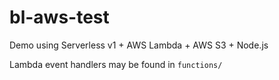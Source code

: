# bl-aws-test

Demo using Serverless v1 + AWS Lambda + AWS S3 + Node.js

Lambda event handlers may be found in `functions/`
